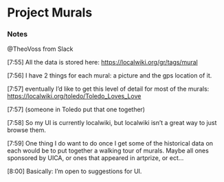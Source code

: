 # Project Murals

### Notes
@TheoVoss from Slack

[7:55]
All the data is stored here: https://localwiki.org/gr/tags/mural

[7:56]
I have 2 things for each mural: a picture and the gps location of it.

[7:57]
eventually I’d like to get this level of detail for most of the murals: https://localwiki.org/toledo/Toledo_Loves_Love

[7:57]
(someone in Toledo put that one together)

[7:58]
So my UI is currently localwiki, but localwiki isn’t a great way to just browse them.

[7:59]
One thing I do want to do once I get some of the historical data on each would be to put together a walking tour of murals. Maybe all ones sponsored by UICA, or ones that appeared in artprize, or ect...

[8:00]
Basically: I’m open to suggestions for UI.
